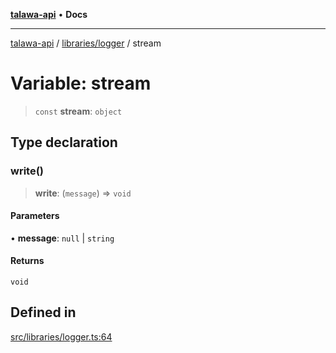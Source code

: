 [**talawa-api**](../../../README.md) • **Docs**

***

[talawa-api](../../../modules.md) / [libraries/logger](../README.md) / stream

# Variable: stream

> `const` **stream**: `object`

## Type declaration

### write()

> **write**: (`message`) => `void`

#### Parameters

• **message**: `null` \| `string`

#### Returns

`void`

## Defined in

[src/libraries/logger.ts:64](https://github.com/PalisadoesFoundation/talawa-api/blob/6712e9940a5702665afc506fa9f6e9d7e1dc7991/src/libraries/logger.ts#L64)

